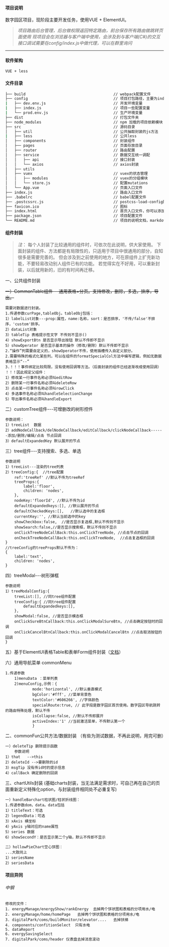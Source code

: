 #### 项目说明
数字园区项目，现阶段主要开发任务，使用VUE + ElementUI。
>*项目路由后台管理，后台做权限返回特定路由，前台保存所有路由做跳转页面使用*
>*现项目会在浏览器与客户端中使用，会涉及到与客户端(C#)的交互*
>*接口调试需要在config/index.js中做代理，可以在群里询问*
***

#### 软件架构
    VUE + less

#### 文件目录
```bash
├── build                                       // webpack配置文件
├── config                                      // 项目打包路径，主要为index.js，配置资源路径等
|   ├── dev.env.js                              // 开发环境变量
|   ├── index.js                                // 项目一些配置变量
|   └── prod.env.js                             // 生产环境变量
├── dist                                        // 打包文件夹
├── node_modules                                // npm 加载的项目依赖模块
├── src                                         // 源码目录
│   ├── util                                    // 公共抽取封装的js方法
|   ├── less                                    // 公共less
│   ├── components                              // 封装组件
│   ├── pages                                   // 页面存放目录
│   ├── router                                  // 路由配置
│   ├── service                                 // 数据交互统一调配
│   │   ├── api                                 // 接口封装
│   │   └── axios                               // axios封装
│   ├── utils                                   
│   ├── vuex                                    // vuex的状态管理
│   │   ├── modules                             // vuex的分组模块
│   │   └── store.js                            // 配置mutations
│   └── App.vue                                 // 页面入口文件
├── index.js                                    // 路由入口文件
├── .babelrc                                    // babel配置文件
├── .postcssrc.js                               // postcss-load-config配置文件，配置自动添加样式前缀等
├── favicon.ico                                 // 图标
├── index.html                                  // 首页入口文件，你可以添加一些 meta 信息或统计代码等
├── package.json                                // 项目配置文件
└── README.md                                   // 项目的说明文档，markdown 格式
```

#### 组件封装
>*注*： 每个人封装了比较通用的组件时，可依次在此说明，供大家使用。
    下面封装的组件、方法都是有局限性的，只适用于项目中很通用的部分，自知很多是需要完善的。
    但会涉及到之前使用的地方，可在原组件上扩充新功能，不要轻易改动别人组件已有的功能。
    若觉得实在不好用，可以重新封装，以后就用新的，旧的有时间再迁移。
   
一、公共组件封装

~~一）CommonTable组件---通用表格+分页。支持修改，删除，多选，排序，导出。~~

    需要对数据进行封装。
    1.传递参数curPage,tableObj。tableObj包括：
    1）labelList对象---prop:属性，name:名称，sort：是否排序，'不传/false'不排序，'custom'排序。
    2）dataList对象 
    3）tableTip 表格提示性文字 不传则不显示()
    4）showExportBtn 是否显示导出按钮 默认不传即不显示
    5）showOperator 是否显示基本的操作（修改/删除）默认不传即不显示
    2.“操作”列需要自定义的，showOperator不传，使用插槽传入自定义部分。
    2.需要特殊的格式化某些列，可以在组件的formatSpecialCol方法中编写逻辑，例如无数据表格显示“--”
    3.！！！事件绑定比较局限，没有使用回调等方法。（后面封装的组件已经逐渐改成使用回调）
    ！！！因此规定父组件：
    1）修改某一行事件名称必须叫editRow
    2）删除某一行事件名称必须叫deleteRow
    3）点击某一行事件名称必须叫rowClick
    4）多选事件名称必须叫handleSelectionChange
    5）导出事件名称必须叫handleExport
  
二）customTree组件---可增删改的树形控件

    参数说明：
    1）treeList  数据
    2）addNodeCallback/delNodeCallback/editCallback/clickNodeCallback------添加/删除/编辑/点击 节点回调
    3）defaultExpandedKey 默认展开的节点
  
三）tree组件---支持搜索、多选、单选

    参数说明
    1）treeList---渲染的tree列表
    2）treeConfig:{  //tree配置
        ref:'treeRef' //默认不传为treeRef
        treeProps:{                         
            label:'floor',
            children: 'nodes',
        },                   
        nodeKey:'floorId', //默认不传为id
        defaultExpandedkeys:[], //默认展开的节点
        defaultCheckedKeys:[],   //默认选中的复选框
        currentKey:'', //默认当前选中的key
        showCheckbox:false,  //是否显示复选框,默认不传则不显示
        showSearch:false,//是否显示搜索框，默认不传则不显示
        onClickTreeNodeCallBack:this.onClickTreeNode, //点击节点的回调
        onCheckTreeNodeCallBack:this.onClickTreeNode,  //点击复选框的回调
    } 
    //treeConfig的treeProps默认不传为：
    {
        label:'text',
        children: 'nodes',
    }

四）treeModal---树形弹框

    参数说明
    1）treeModalConfig:{
        treeList:[], //同tree组件配置
        treeConfig:{ //同tree组件配置
            defaultExpandedkeys:[],
        },
        showModal:false, //是否显示模态框
        onClickSureBtnCallback:this.onClickModalSureBtn, //点击确定按钮时的回调
        onClickCancelBtnCallback:this.onClickModalCancelBtn //点击取消按钮的回调
    }

五）基于ElementUI表格Table和表单Form组件封装（[文档](www.lxhblog.cn)）
   
六）通用导航菜单 commonMenu

    1.传递参数
        1)menuData ：菜单列表
        2)menuConfig,示例：{
                mode:'horizontal', //默认垂直模式
                bgColor:'#fff', //菜单背景色
                textColor:'#606266', //字体颜色
                specialRoute:true, // 此字段是数字园区首页使用。数字园区导航跳转的路由特殊处理，默认不传
                isCollapse:false, //默认不传即展开
                activeIndex:'1' //当前激活菜单，不传默认第一个
                }

二、commonFun公共方法/数据封装  （有些为测试数据，不再此说明，用完可删）

    一）deleteTip 删除提示函数 
        参数说明
    1）that   -->this
    2）deleteId -->要删除的id
    3）msgTip 没有传id时的提示信息
    4）callBack 确定删除的回调
  
三、chartUtils封装 
(基础charts封装，当无法满足需求时，可自己再在自己的页面重新定义特殊化option，与封装组件相同处不必重复写)

    一）handleBarchart柱状图/柱状折线图：
    1.传递参数dom，data。data包括
    1）titleText：可选
    2）legendData：可选
    3）xAxis 横坐标
    4）yAxis y轴对应的name属性
    5）series 数据
    6）showSecondY：是否显示第二个y轴，默认不传即不显示
    
    二）hollowPieChart空心饼图：
    ...大致同上
    1）seriesName
    2）seriesData 
  
#### 项目异同

###### 中钢
    修改的文件：
    1. energyManage/energyShow/rankEnergy  去掉两个饼状图和表格的分项用水/电
    2. energyManage/home/homePage   去掉两个饼状图和表格的分项用水/电
    3. digitalPark/coms/buildMonitor/elevator....   去掉扶梯
    4. components/confitionSelect  只有水电
    5. dataReport
    6. evergySavingSelect
    7. digitalPark/coms/header 仪表盘去掉消息滚动